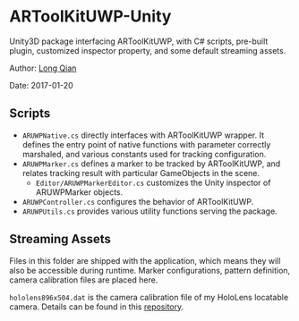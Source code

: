 ARToolKitUWP-Unity
===
Unity3D package interfacing ARToolKitUWP, with C# scripts, pre-built plugin, customized inspector property, and some default streaming assets.

Author: [Long Qian](https://longqian.me/aboutme)

Date: 2017-01-20

## Scripts
- ```ARUWPNative.cs``` directly interfaces with ARToolKitUWP wrapper. It defines the entry point of native functions with parameter correctly marshaled, and various constants used for tracking configuration.
- ```ARUWPMarker.cs``` defines a marker to be tracked by ARToolKitUWP, and relates tracking result with particular GameObjects in the scene.
	* ```Editor/ARUWPMarkerEditor.cs``` customizes the Unity inspector of ARUWPMarker objects.
- ```ARUWPController.cs``` configures the behavior of ARToolKitUWP.
- ```ARUWPUtils.cs``` provides various utility functions serving the package.

## Streaming Assets
Files in this folder are shipped with the application, which means they will also be accessible during runtime. Marker configurations, pattern definition, camera calibration files are placed here.

```hololens896x504.dat``` is the camera calibration file of my HoloLens locatable camera. Details can be found in this [repository](https://github.com/qian256/HoloLensCamCalib/tree/master).


